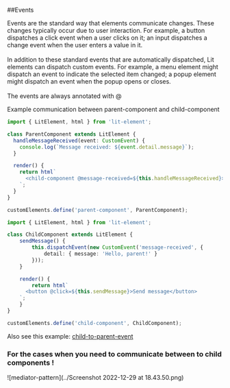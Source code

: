 ##Events

Events are the standard way that elements communicate changes. These changes typically occur due to user interaction. For example, a button dispatches a click event when a user clicks on it; an input dispatches a change event when the user enters a value in it.
<br></br>
In addition to these standard events that are automatically dispatched, Lit elements can dispatch custom events. For example, a menu element might dispatch an event to indicate the selected item changed; a popup element might dispatch an event when the popup opens or closes.
<br></br>
The events are always annotated with @<event name>

Example communication between parent-component and child-component

```typescript
import { LitElement, html } from 'lit-element';

class ParentComponent extends LitElement {
  handleMessageReceived(event: CustomEvent) {
    console.log(`Message received: ${event.detail.message}`);
  }

  render() {
    return html`
      <child-component @message-received=${this.handleMessageReceived}></child-component>
    `;
  }
}

customElements.define('parent-component', ParentComponent);
```

```typescript
import { LitElement, html } from 'lit-element';

class ChildComponent extends LitElement {
    sendMessage() {
        this.dispatchEvent(new CustomEvent('message-received', {
            detail: { message: 'Hello, parent!' }
        }));
    }

    render() {
        return html`
      <button @click=${this.sendMessage}>Send message</button>
    `;
    }
}

customElements.define('child-component', ChildComponent);
```
Also see this example: [child-to-parent-event](src/elements/child-to-parent-events/child-component.ts)

### For the cases when you need to communicate between to child components !
![mediator-pattern](../Screenshot 2022-12-29 at 18.43.50.png)